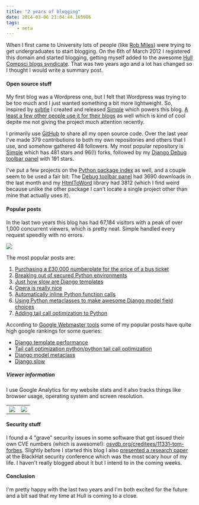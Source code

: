 ```yaml
---
title: "2 years of blogging"
date: 2014-03-06 21:04:44.165906
tags:
    - meta
---
```


When I first came to University lots of people (like [Rob Miles](https://www.robmiles.com)) were trying to get undergraduates to start blogging. On the 6th of March 2012 I registered this domain and started blogging, getting myself added to the awesome [Hull Compsci blogs syndicate](https://hullcompsciblogs.com). That was two years ago and a lot has changed so I thought I would write a summary post.

#### Open source stuff
My first blog was a Wordpress one, but I felt that Wordpress was trying to be too much and I just wanted something a bit more lightweight. So, inspired by [svbtle](https://svbtle.com) I created and released [Simple](https://github.com/orf/simple) which powers this blog. [A least a few other people use it for their blogs](https://www.google.co.uk/#q=%22Powered+by+Simple%2C+inspired+by+Obtvse%22+-%22tomforb.es%22) as well which is kind of cool depite me not giving the project much attention recently.

I primarily use [GitHub](https://github.com/orf/) to share all my open source code. Over the last year I've made 379 contributions to both my own repositories and others that I use, and somehow gathered 48 followers. My most popular repository is [Simple](https://github.com/orf/simple) which has 481 stars and 96(!) forks, followed by my [Django Debug toolbar panel](https://github.com/orf/django-debug-toolbar-template-timings) with 191 stars.

I've put a few projects on the [Python package index](https://pypi.python.org/pypi) as well, and a couple seem to be used a fair bit: The [Debug toolbar panel](https://pypi.python.org/pypi/django-debug-toolbar-template-timings) had 3690 downloads in the last month and my [HtmlToWord](https://pypi.python.org/pypi/HtmlToWord) library had 3812 (which I find weird because unlike the other package I can't locate a single project other than mine that actually uses it). 

#### Popular posts
In the last two years this blog has had 67,184 visitors with a peak of over 1,000 concurrent viewers, which is pretty neat. Simple handled every request speedily with no errors.

![](./analytics.png)

The most popular posts are:

  1. [Purchasing a £30,000 numberplate for the price of a bus ticket](https://tomforb.es/purchasing-a-£30-000-numberplate-for-the-price-of-a-bus-ticket)
  2. [Breaking out of secured Python environments](https://tomforb.es/breaking-out-of-secured-python-environments)
  3. [Just how slow are Django templates](https://tomforb.es/just-how-slow-are-django-templates)
  4. [Opera is really nice](https://tomforb.es/opera-is-really-nice)
  5. [Automatically inline Python function calls](https://tomforb.es/automatically-inline-python-function-calls)
  6. [Using Python metaclasses to make awesome Django model field choices](https://tomforb.es/using-python-metaclasses-to-make-awesome-django-model-field-choices)
  7. [Adding tail call optimization to Python](https://tomforb.es/adding-tail-call-optimization-to-python)

According to [Google Webmaster tools](https://www.google.com/webmasters/) some of my popular posts have quite high google rankings for some queries:

  * [Django template performance](https://www.google.co.uk/#q=Django+template+performance)
  * [Tail call optimization python/python tail call optimization](https://www.google.co.uk/#q=tail+call+optimization+python)
  * [Django model metaclass](https://www.google.co.uk/#q=django+model+metaclass)
  * [Django slow](https://www.google.co.uk/#q=django+slow)

##### Viewer information
I use Google Analytics for my website stats and it also tracks things like browser usage, operating system and screen resolution. 

<table><tr><td><img src="./os_breakdown.png"></td><td><img src="./os_breakdown2.png"></td></tr></table>

#### Security stuff
I found a  4 "grave" security issues in some software that got issued their own CVE numbers (which is awesome!):
 [osvdb.org/creditees/11331-tom-forbes](https://osvdb.org/creditees/11331-tom-forbes).
Slightly before I started this blog I also [presented a research paper](https://media.blackhat.com/bh-eu-12/Siddharth/bh-eu-12-Siddharth-Xpath-WP.pdf)
at the BlackHat security conference which was the most scary hour of my life. I haven't really blogged about it but I intend to in the coming weeks.

#### Conclusion
I'm pretty happy with the last two years and I'm both excited for the future and a bit sad that my time at Hull is coming to a close.
    